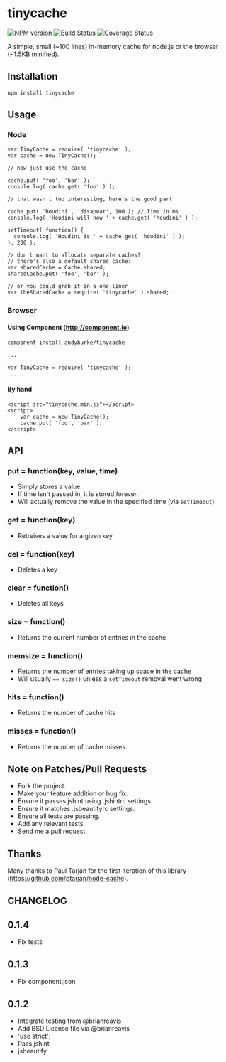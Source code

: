 # tinycache
[![NPM version](https://badge.fury.io/js/tinycache.png)](http://badge.fury.io/js/tinycache)
[![Build Status](https://travis-ci.org/andyburke/tinycache.png?branch=master)](https://travis-ci.org/andyburke/tinycache)
[![Coverage Status](https://coveralls.io/repos/andyburke/tinycache/badge.png)](https://coveralls.io/r/andyburke/tinycache)

A simple, small (~100 lines) in-memory cache for node.js or the browser (~1.5KB minified).

## Installation

    npm install tinycache

## Usage

### Node

    var TinyCache = require( 'tinycache' );
    var cache = new TinyCache();

    // now just use the cache

    cache.put( 'foo', 'bar' );
    console.log( cache.get( 'foo' ) );

    // that wasn't too interesting, here's the good part

    cache.put( 'houdini', 'disapear', 100 ); // Time in ms
    console.log( 'Houdini will now ' + cache.get( 'houdini' ) );

    setTimeout( function() {
      console.log( 'Houdini is ' + cache.get( 'houdini' ) );
    }, 200 );
    
    // don't want to allocate separate caches?
    // there's also a default shared cache:
    var sharedCache = Cache.shared;
    sharedCache.put( 'foo', 'bar' );

    // or you could grab it in a one-liner
    var theSharedCache = require( 'tinycache' ).shared;

### Browser

#### Using Component (http://component.io)

    component install andyburke/tinycache
    
    ...
    
    var TinyCache = require( 'tinycache' );
    ...
    
#### By hand

    <script src="tinycache.min.js"></script>
    <script>
        var cache = new TinyCache();
        cache.put( 'foo', 'bar' );
    </script>

## API

### put = function(key, value, time)

* Simply stores a value. 
* If time isn't passed in, it is stored forever.
* Will actually remove the value in the specified time (via `setTimeout`)

### get = function(key)

* Retreives a value for a given key

### del = function(key)

* Deletes a key

### clear = function()

* Deletes all keys

### size = function()

* Returns the current number of entries in the cache

### memsize = function()

* Returns the number of entries taking up space in the cache
* Will usually `== size()` unless a `setTimeout` removal went wrong

### hits = function()

* Returns the number of cache hits

### misses = function()

* Returns the number of cache misses.

## Note on Patches/Pull Requests
 
* Fork the project.
* Make your feature addition or bug fix.
* Ensure it passes jshint using .jshintrc settings.
* Ensure it matches .jsbeautifyrc settings.
* Ensure all tests are passing.
* Add any relevant tests.
* Send me a pull request.

## Thanks

Many thanks to Paul Tarjan for the first iteration of this library (https://github.com/ptarjan/node-cache).

## CHANGELOG

0.1.4
-----
* Fix tests

0.1.3
-----
* Fix component.json

0.1.2
-----
* Integrate testing from @brianreavis
* Add BSD License file via @brianreavis
* 'use strict';
* Pass jshint
* jsbeautify


